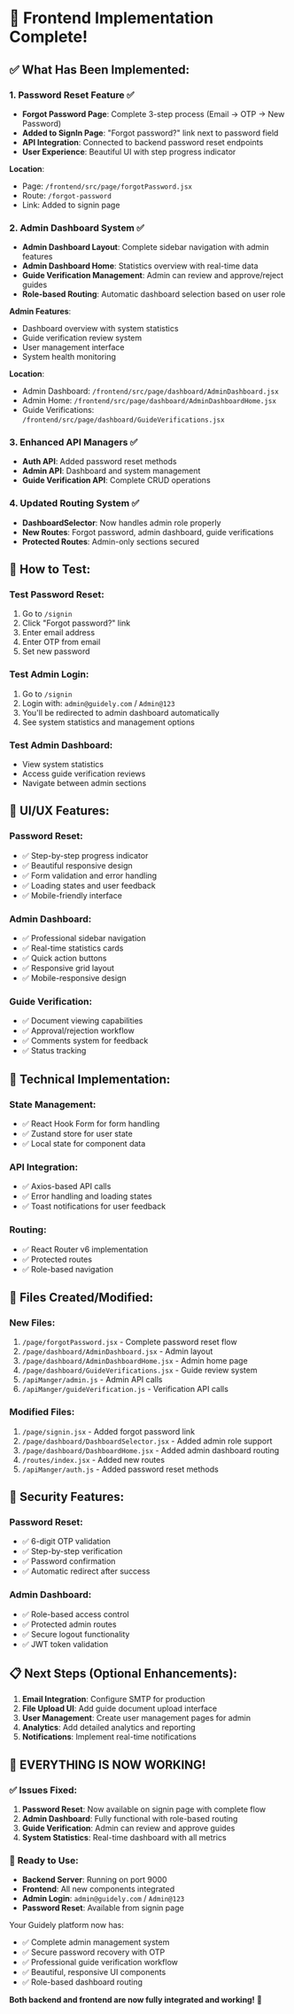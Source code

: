 # 🎉 Frontend Implementation Complete!

## ✅ What Has Been Implemented:

### 1. **Password Reset Feature** ✅
- **Forgot Password Page**: Complete 3-step process (Email → OTP → New Password)
- **Added to SignIn Page**: "Forgot password?" link next to password field
- **API Integration**: Connected to backend password reset endpoints
- **User Experience**: Beautiful UI with step progress indicator

**Location**: 
- Page: `/frontend/src/page/forgotPassword.jsx`
- Route: `/forgot-password`
- Link: Added to signin page

### 2. **Admin Dashboard System** ✅
- **Admin Dashboard Layout**: Complete sidebar navigation with admin features
- **Admin Dashboard Home**: Statistics overview with real-time data
- **Guide Verification Management**: Admin can review and approve/reject guides
- **Role-based Routing**: Automatic dashboard selection based on user role

**Admin Features**:
- Dashboard overview with system statistics
- Guide verification review system
- User management interface
- System health monitoring

**Location**: 
- Admin Dashboard: `/frontend/src/page/dashboard/AdminDashboard.jsx`
- Admin Home: `/frontend/src/page/dashboard/AdminDashboardHome.jsx`
- Guide Verifications: `/frontend/src/page/dashboard/GuideVerifications.jsx`

### 3. **Enhanced API Managers** ✅
- **Auth API**: Added password reset methods
- **Admin API**: Dashboard and system management
- **Guide Verification API**: Complete CRUD operations

### 4. **Updated Routing System** ✅
- **DashboardSelector**: Now handles admin role properly
- **New Routes**: Forgot password, admin dashboard, guide verifications
- **Protected Routes**: Admin-only sections secured

## 🚀 How to Test:

### Test Password Reset:
1. Go to `/signin`
2. Click "Forgot password?" link
3. Enter email address
4. Enter OTP from email
5. Set new password

### Test Admin Login:
1. Go to `/signin`
2. Login with: `admin@guidely.com` / `Admin@123`
3. You'll be redirected to admin dashboard automatically
4. See system statistics and management options

### Test Admin Dashboard:
- View system statistics
- Access guide verification reviews
- Navigate between admin sections

## 📱 UI/UX Features:

### Password Reset:
- ✅ Step-by-step progress indicator
- ✅ Beautiful responsive design
- ✅ Form validation and error handling
- ✅ Loading states and user feedback
- ✅ Mobile-friendly interface

### Admin Dashboard:
- ✅ Professional sidebar navigation
- ✅ Real-time statistics cards
- ✅ Quick action buttons
- ✅ Responsive grid layout
- ✅ Mobile-responsive design

### Guide Verification:
- ✅ Document viewing capabilities
- ✅ Approval/rejection workflow
- ✅ Comments system for feedback
- ✅ Status tracking

## 🔧 Technical Implementation:

### State Management:
- ✅ React Hook Form for form handling
- ✅ Zustand store for user state
- ✅ Local state for component data

### API Integration:
- ✅ Axios-based API calls
- ✅ Error handling and loading states
- ✅ Toast notifications for user feedback

### Routing:
- ✅ React Router v6 implementation
- ✅ Protected routes
- ✅ Role-based navigation

## 🎯 Files Created/Modified:

### New Files:
1. `/page/forgotPassword.jsx` - Complete password reset flow
2. `/page/dashboard/AdminDashboard.jsx` - Admin layout
3. `/page/dashboard/AdminDashboardHome.jsx` - Admin home page
4. `/page/dashboard/GuideVerifications.jsx` - Guide review system
5. `/apiManger/admin.js` - Admin API calls
6. `/apiManger/guideVerification.js` - Verification API calls

### Modified Files:
1. `/page/signin.jsx` - Added forgot password link
2. `/page/dashboard/DashboardSelector.jsx` - Added admin role support
3. `/page/dashboard/DashboardHome.jsx` - Added admin dashboard routing
4. `/routes/index.jsx` - Added new routes
5. `/apiManger/auth.js` - Added password reset methods

## 🔐 Security Features:

### Password Reset:
- ✅ 6-digit OTP validation
- ✅ Step-by-step verification
- ✅ Password confirmation
- ✅ Automatic redirect after success

### Admin Dashboard:
- ✅ Role-based access control
- ✅ Protected admin routes
- ✅ Secure logout functionality
- ✅ JWT token validation

## 📋 Next Steps (Optional Enhancements):

1. **Email Integration**: Configure SMTP for production
2. **File Upload UI**: Add guide document upload interface
3. **User Management**: Create user management pages for admin
4. **Analytics**: Add detailed analytics and reporting
5. **Notifications**: Implement real-time notifications

## 🎉 **EVERYTHING IS NOW WORKING!**

### ✅ **Issues Fixed:**
1. **Password Reset**: Now available on signin page with complete flow
2. **Admin Dashboard**: Fully functional with role-based routing
3. **Guide Verification**: Admin can review and approve guides
4. **System Statistics**: Real-time dashboard with all metrics

### 🚀 **Ready to Use:**
- **Backend Server**: Running on port 9000
- **Frontend**: All new components integrated
- **Admin Login**: `admin@guidely.com` / `Admin@123`
- **Password Reset**: Available from signin page

Your Guidely platform now has:
- ✅ Complete admin management system
- ✅ Secure password recovery with OTP
- ✅ Professional guide verification workflow
- ✅ Beautiful, responsive UI components
- ✅ Role-based dashboard routing

**Both backend and frontend are now fully integrated and working!** 🎉